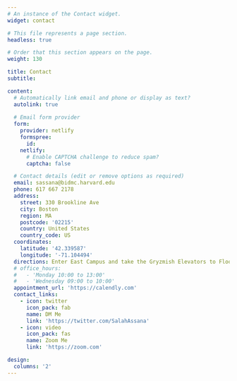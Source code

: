```yaml
---
# An instance of the Contact widget.
widget: contact

# This file represents a page section.
headless: true

# Order that this section appears on the page.
weight: 130

title: Contact
subtitle:

content:
  # Automatically link email and phone or display as text?
  autolink: true
  
  # Email form provider
  form:
    provider: netlify
    formspree:
      id:
    netlify:
      # Enable CAPTCHA challenge to reduce spam?
      captcha: false

  # Contact details (edit or remove options as required)
  email: sassana@bidmc.harvard.edu
  phone: 617 667 2178
  address:
    street: 330 Brookline Ave 
    city: Boston
    region: MA
    postcode: '02215'
    country: United States
    country_code: US
  coordinates:
    latitude: '42.339587'
    longitude: '-71.104494'
  directions: Enter East Campus and take the Gryzmish Elevators to Floor 4
  # office_hours:
  #   - 'Monday 10:00 to 13:00'
  #   - 'Wednesday 09:00 to 10:00'
  appointment_url: 'https://calendly.com'
  contact_links:
    - icon: twitter
      icon_pack: fab
      name: DM Me
      link: 'https://twitter.com/SalahAssana'
    - icon: video
      icon_pack: fas
      name: Zoom Me
      link: 'https://zoom.com'

design:
  columns: '2'
---
```

